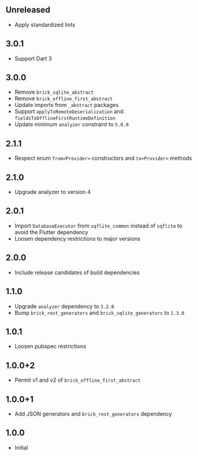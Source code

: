 ## Unreleased

* Apply standardized lints

## 3.0.1

* Support Dart 3

## 3.0.0

* Remove `brick_sqlite_abstract`
* Remove `brick_offline_first_abstract`
* Update imports from `_abstract` packages
* Support `applyToRemoteDeserialization` and `fieldsToOfflineFirstRuntimeDefinition`
* Update minimum `analyzer` constraint to `5.0.0`

## 2.1.1

* Respect enum `from<Provider>` constructors and `to<Provider>` methods

## 2.1.0

* Upgrade analyzer to version 4

## 2.0.1

* Import `DatabaseExecutor` from `sqflite_common` instead of `sqflite` to avoid the Flutter dependency
* Loosen dependency restrictions to major versions

## 2.0.0

* Include release candidates of build dependencies

## 1.1.0

* Upgrade `analyzer` dependency to `3.2.0`
* Bump `brick_rest_generators` and `brick_sqlite_generators` to `1.3.0`

## 1.0.1

* Loosen pubspec restrictions

## 1.0.0+2

* Permit v1 and v2 of `brick_offline_first_abstract`

## 1.0.0+1

* Add JSON generators and `brick_rest_generators` dependency

## 1.0.0

* Initial
